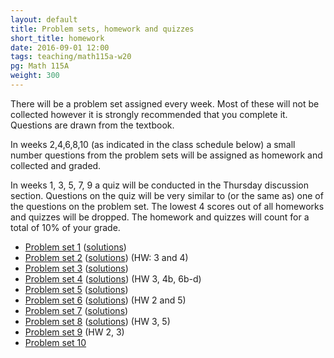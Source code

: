 ```yaml
---
layout: default
title: Problem sets, homework and quizzes
short_title: homework
date: 2016-09-01 12:00
tags: teaching/math115a-w20
pg: Math 115A
weight: 300
---
```


There will be a problem set assigned every week. Most of these will not be collected however it is strongly recommended that you complete it. Questions are drawn from the textbook.

In weeks 2,4,6,8,10 (as indicated in the class schedule below) a small number questions from the problem sets will be assigned as homework and collected and graded. 

In weeks 1, 3, 5, 7, 9 a quiz will be conducted in the Thursday discussion section. Questions on the quiz will be very similar to (or the same as) one of the questions on the problem set. The lowest 4 scores out of all homeworks and quizzes will be dropped. The homework and quizzes will count for a total of 10% of your grade.

- [Problem set 1][ps1] ([solutions][ps1s])
- [Problem set 2][ps2] ([solutions][ps2s]) (HW: 3 and 4)
- [Problem set 3][ps3] ([solutions][ps3s])
- [Problem set 4][ps4] ([solutions][ps4s]) (HW 3, 4b, 6b-d)
- [Problem set 5][ps5] ([solutions][ps5s])
- [Problem set 6][ps6] ([solutions][ps6s]) (HW 2 and 5)
- [Problem set 7][ps7] ([solutions][ps7s])
- [Problem set 8][ps8] ([solutions][ps8s]) (HW 3, 5)
- [Problem set 9][ps9] <!-- ([solutions][ps9s]) --> (HW 2, 3)
- [Problem set 10][ps10] <!-- ([solutions][ps10s]) -->

[ps1]: ps/ps1.pdf
[ps2]: ps/ps2.pdf
[ps3]: ps/ps3.pdf
[ps4]: ps/ps4.pdf
[ps5]: ps/ps5.pdf
[ps6]: ps/ps6.pdf
[ps7]: ps/ps7.pdf
[ps8]: ps/ps8.pdf
[ps9]: ps/ps9.pdf
[ps10]: ps/ps10.pdf

[ps1s]: ps/ps1-solutions.pdf
[ps2s]: ps/ps2-solutions.pdf
[ps3s]: ps/ps3-solutions.pdf
[ps4s]: ps/ps4-solutions.pdf
[ps5s]: ps/ps5-solutions.pdf
[ps6s]: ps/ps6-solutions.pdf
[ps7s]: ps/ps7-solutions.pdf
[ps8s]: ps/ps8-solutions.pdf
[ps9s]: ps/ps9-solutions.pdf
[ps10s]: ps/ps10-solutions.pdf
